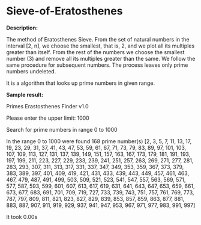 # Sieve-of-Eratosthenes

**Description:**

The method of Eratosthenes Sieve.
From the set of natural numbers in the interval [2, n], we choose the smallest,
that is, 2, and we plot all its multiples greater than itself. From the rest of the numbers
we choose the smallest number (3) and remove all its multiples greater than
the same. We follow the same procedure for subsequent numbers.
The process leaves only prime numbers undeleted.

It is a algorithm that looks up prime numbers in given range.

**Sample result:**

Primes Erastosthenes Finder v1.0

Please enter the upper limit: 1000

Search for prime numbers in range 0 to 1000

In the range 0 to 1000 were found 168 prime number(s)
[2, 3, 5, 7, 11, 13, 17, 19, 23, 29, 31, 37, 41, 43, 47, 
 53, 59, 61, 67, 71, 73, 79, 83, 89, 97, 101, 103, 107, 109, 
 113, 127, 131, 137, 139, 149, 151, 157, 163, 167, 173, 179, 
 181, 191, 193, 197, 199, 211, 223, 227, 229, 233, 239, 241, 
 251, 257, 263, 269, 271, 277, 281, 283, 293, 307, 311, 313, 
 317, 331, 337, 347, 349, 353, 359, 367, 373, 379, 383, 389, 
 397, 401, 409, 419, 421, 431, 433, 439, 443, 449, 457, 461, 
 463, 467, 479, 487, 491, 499, 503, 509, 521, 523, 541, 547, 
 557, 563, 569, 571, 577, 587, 593, 599, 601, 607, 613, 617, 
 619, 631, 641, 643, 647, 653, 659, 661, 673, 677, 683, 691, 
 701, 709, 719, 727, 733, 739, 743, 751, 757, 761, 769, 773, 
 787, 797, 809, 811, 821, 823, 827, 829, 839, 853, 857, 859, 
 863, 877, 881, 883, 887, 907, 911, 919, 929, 937, 941, 947, 
 953, 967, 971, 977, 983, 991, 997]

It took 0.00s

